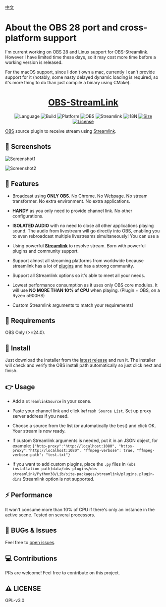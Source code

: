 [中文](https://github.com/dd-center/obs-streamlink/blob/master/README_zh.md)

<p align="center"><h1>About the OBS 28 port and cross-platform support</h1></p>
I'm current working on OBS 28 and Linux support for OBS-Streamlink. However I have limited time these days, so it may cost more time before a working version is released.

For the macOS support, since I don't own a mac, currently I can't provide support for it (notably, some nasty delayed dynamic loading is required, so it's more thing to do than just compile a binary using CMake).

<div align="center">
  <h1><a href="https://github.com/dd-center/obs-streamlink/" target="_blank">OBS-StreamLink</a></h1>

![Language](https://img.shields.io/badge/language-c++-orange?style=flat-square)
![Build](https://img.shields.io/badge/build%20with-cmake-red?style=flat-square&logo=cmake)
![Platform](https://img.shields.io/badge/platform-Windows-blue?style=flat-square&logo=windows)
![OBS](https://img.shields.io/badge/obs-%3E=24.0-brightgreen?style=flat-square)
![Streamlink](https://img.shields.io/badge/streamlink-latest-brightgreen?style=flat-square)
![I18N](https://img.shields.io/badge/i18n-en%7Cja%7Ccn-lightgrey?style=flat-square)
[![Size](https://img.shields.io/badge/size-24.1MB-brightgreen?style=flat-square)](https://github.com/dd-center/obs-streamlink/releases/latest)
[![License](https://img.shields.io/github/license/dd-center/obs-streamlink?style=flat-square)](https://github.com/dd-center/obs-streamlink/blob/master/LICENSE)

</div>

[OBS](https://obsproject.com/) source plugin to receive stream using [Streamlink](https://streamlink.github.io/).

## 👏 Screenshots

![Screenshot1](https://raw.githubusercontent.com/dd-center/obs-streamlink/master/.github/img1.jpg)

![Screenshot2](https://raw.githubusercontent.com/dd-center/obs-streamlink/master/.github/img2.jpg)

## 🌟 Features

- Broadcast using **ONLY OBS**. No Chrome. No Webpage. No stream transformer. No extra environment. No extra applications.

- **HANDY** as you only need to provide channel link. No other configurations.

- **ISOLATED AUDIO** with no need to close all other applications playing sound. The audio from livestream will go directly into OBS, enabling you to even rebroadcast multiple livestreams simultaneously! You can use a

- Using powerful [**Streamlink**](https://streamlink.github.io/) to resolve stream. Born with powerful plugins and community support.

- Support almost all streaming platforms from worldwide because streamlink has a lot of [plugins](https://streamlink.github.io/plugin_matrix.html) and has a strong community.

- Support all Streamlink options so it's able to meet all your needs.

- Lowest performance consumption as it uses only OBS core modules. It will use **NO MORE THAN 10% of CPU** when playing. (Plugin + OBS, on a Ryzen 5900HS)

- Custom Streamlink arguments to match your requirements!

## 🔔 Requirements

OBS Only (>=24.0).

## 💨 Install

Just download the installer from the [latest release](https://github.com/dd-center/obs-streamlink/releases/latest) and run it. The installer will check and verify the OBS install path automatically so just click next and finish.

## 👉 Usage

- Add a `StreamlinkSource` in your scene.

- Paste your channel link and click `Refresh Source List`. Set up proxy server address if you need.

- Choose a source from the list (or automatically the best) and click OK. Your stream is now ready.

- If custom Streamlink arguments is needed, put it in an JSON object, for example: `{"http-proxy":"http://localhost:1080", "https-proxy":"http://localhost:1080", "ffmpeg-verbose": true, "ffmpeg-verbose-path": "test.txt"}`

- If you want to add custom plugins, place the `.py` files in `(obs installation path)data/obs-plugins/obs-streamlink/Python38/Lib/site-packages/streamlink/plugins`. `plugin-dirs` Streamlink option is not supported.

## ⚡ Performance

It won't consume more than 10% of CPU if there's only an instance in the active scene. Tested on several processors.

## 💬 BUGs & Issues

Feel free to [open issues](https://github.com/dd-center/obs-streamlink/issues/new).

## 💻 Contributions

PRs are welcome! Feel free to contribute on this project.

## ⚠ LICENSE

GPL-v3.0
